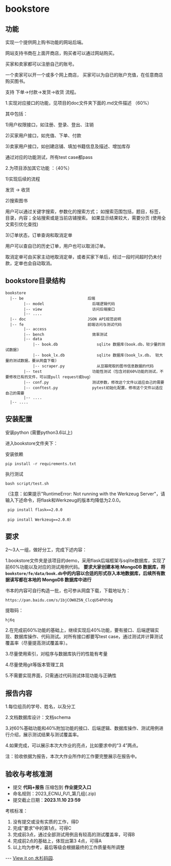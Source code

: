 # bookstore

## 功能

实现一个提供网上购书功能的网站后端。

网站支持书商在上面开商店，购买者可以通过网站购买。

买家和卖家都可以注册自己的账号。

一个卖家可以开一个或多个网上商店，
买家可以为自已的账户充值，在任意商店购买图书。

支持 下单->付款->发货->收货 流程。

1.实现对应接口的功能，见项目的doc文件夹下面的.md文件描述 （60%）

其中包括：

1)用户权限接口，如注册、登录、登出、注销

2)买家用户接口，如充值、下单、付款

3)卖家用户接口，如创建店铺、填加书籍信息及描述、增加库存

通过对应的功能测试，所有test case都pass

2.为项目添加其它功能 ：（40%）

1)实现后续的流程

发货 -> 收货

2)搜索图书

用户可以通过关键字搜索，参数化的搜索方式；
如搜索范围包括，题目，标签，目录，内容；全站搜索或是当前店铺搜索。
如果显示结果较大，需要分页
(使用全文索引优化查找)

3)订单状态，订单查询和取消定单

用户可以查自已的历史订单，用户也可以取消订单。

取消定单可由买家主动地取消定单，或者买家下单后，经过一段时间超时仍未付款，定单也会自动取消。

## bookstore目录结构

```text
bookstore
  |-- be                            后端
        |-- model                     后端逻辑代码
        |-- view                      访问后端接口
        |-- ....
  |-- doc                           JSON API规范说明
  |-- fe                            前端访问与测试代码
        |-- access
        |-- bench                     效率测试
        |-- data                    
            |-- book.db                 sqlite 数据库(book.db，较少量的测试数据)
            |-- book_lx.db              sqlite 数据库(book_lx.db， 较大量的测试数据，要从网盘下载)
            |-- scraper.py              从豆瓣爬取的图书信息数据的代码
        |-- test                      功能性测试（包含对前60%功能的测试，不要修改已有的文件，可以提pull request或bug）
        |-- conf.py                   测试参数，修改这个文件以适应自己的需要
        |-- conftest.py               pytest初始化配置，修改这个文件以适应自己的需要
        |-- ....
  |-- ....
```

## 安装配置

安装python (需要python3.6以上)

进入bookstore文件夹下：

安装依赖

```
pip install -r requirements.txt
```

执行测试

```
bash script/test.sh
```

（注意：如果提示"RuntimeError: Not running with the Werkzeug Server"，请输入下述命令，将flask和Werkzeug的版本均降低为2.0.0。

```
 pip install flask==2.0.0  

 pip install Werkzeug==2.0.0）
```

## 要求

2～3人一组，做好分工，完成下述内容：

1.bookstore文件夹是该项目的demo，采用flask后端框架与sqlite数据库，实现了前60%功能以及对应的测试用例代码。
**要求大家创建本地 MongoDB 数据库，将`bookstore/fe/data/book.db`中的内容以合适的形式存入本地数据库，后续所有数据读写都在本地的 MongoDB 数据库中进行**

书本的内容可自行构造一批，也可参从网盘下载，下载地址为：

```
https://pan.baidu.com/s/1bjCOW8Z5N_ClcqU54Pdt8g
```

提取码：

```
hj6q
```

2.在完成前60%功能的基础上，继续实现后40%功能，要有接口、后端逻辑实现、数据库操作、代码测试。对所有接口都要写test case，通过测试并计算测试覆盖率（尽量提高测试覆盖率）。

3.尽量使用索引，对程序与数据库执行的性能有考量

4.尽量使用git等版本管理工具

5.不需要实现界面，只需通过代码测试体现功能与正确性

## 报告内容

1.每位组员的学号、姓名，以及分工

2.文档数据库设计：文档schema

3.对60%基础功能和40%附加功能的接口、后端逻辑、数据库操作、测试用例进行介绍，展示测试结果与测试覆盖率。

4.如果完成，可以展示本次大作业的亮点，比如要求中的“3 4”两点。

注：验收依据为报告，本次大作业所作的工作要完整展示在报告中。

## 验收与考核准测

- 提交 **代码+报告** 压缩包到 **作业提交入口**
- 命名规则：2023_ECNU_PJ1_第几组(.zip)
- 提交截止日期：**2023.11.10 23:59**

考核标准：

1. 没有提交或没有实质的工作，得D
2. 完成"要求"中的第1点，可得C
3. 完成前3点，通过全部测试用例且有较高的测试覆盖率，可得B
4. 完成前2点的基础上，体现出第3 4点，可得A
5. 以上均为参考，最后等级会根据最终的工作质量有所调整



\---
[View it on 水杉码园](https://gitea.shuishan.net.cn/CDMS.Zhouxuan.2023Fall.DASE/AllStuRead/issues/1).